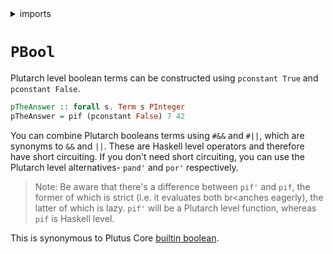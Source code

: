 <details>
<summary> imports </summary>
<p>

```haskell
module Plutarch.Docs.PBool (pTheAnswer) where
import Plutarch.Prelude
```

</p>
</details>

# `PBool`

Plutarch level boolean terms can be constructed using `pconstant True` and `pconstant False`.

```haskell
pTheAnswer :: forall s. Term s PInteger
pTheAnswer = pif (pconstant False) 7 42
```

You can combine Plutarch booleans terms using `#&&` and `#||`, which are synonyms to `&&` and `||`. These are Haskell level operators and therefore have short circuiting.
If you don't need short circuiting, you can use the Plutarch level alternatives- `pand'` and `por'` respectively.

> Note: Be aware that there's a difference between `pif'` and `pif`, the former of which is strict (i.e. it evaluates both br<anches eagerly), the latter of which is lazy.
> `pif'` will be a Plutarch level function, whereas `pif` is Haskell level.

This is synonymous to Plutus Core [builtin boolean](https://plutonomicon.github.io/plutarch-plutus/haddock/plutus-tx/html/PlutusTx-Builtins-Internal.html#t:BuiltinBool).

